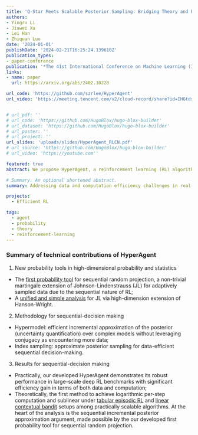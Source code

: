 ```yaml
---
title: 'Q-Star Meets Scalable Posterior Sampling: Bridging Theory and Practice via HyperAgent'
authors:
- Yingru Li
- Jiawei Xu
- Lei Han
- Zhiquan Luo
date: '2024-01-01'
publishDate: '2024-02-21T16:25:24.139610Z'
publication_types:
- paper-conference
publication: '*The 41st International Conference on Machine Learning (ICML)*'
links:
- name: paper
  url: https://arxiv.org/abs/2402.10228

url_code: 'https://github.com/szrlee/HyperAgent'
url_video: 'https://meeting.tencent.com/v2/cloud-record/share?id=IHGtdxajucDxd2ULGfRYB5m_cGzjkUE43Age4ynky0k&from=3&is-single=true&record_type=1'


# url_pdf: ''
# url_code: 'https://github.com/HugoBlox/hugo-blox-builder'
# url_dataset: 'https://github.com/HugoBlox/hugo-blox-builder'
# url_poster: ''
# url_project: ''
url_slides: 'uploads/slides/HyperAgent_RLCN.pdf'
# url_source: 'https://github.com/HugoBlox/hugo-blox-builder'
# url_video: 'https://youtube.com''

featured: true
abstract: We propose HyperAgent, a reinforcement learning (RL) algorithm based on the hypermodel framework for exploration in RL. HyperAgent allows for the efficient incremental approximation of posteriors associated with an optimal action-value function ($Q^\star$) without the need for conjugacy and follows the greedy policies w.r.t. these approximate posterior samples. We demonstrate that HyperAgent offers robust performance in large-scale deep RL benchmarks. It can solve Deep Sea hard exploration problems with episodes that optimally scale with problem size and exhibits significant efficiency gains in the Atari suite. Implementing HyperAgent requires minimal code addition to well-established deep RL frameworks like DQN. We theoretically prove that, under tabular assumptions, HyperAgent achieves logarithmic per-step computational complexity while attaining sublinear regret, matching the best known randomized tabular RL algorithm.

# Summary. An optional shortened abstract.
summary: Addressing data and computation efficiency challenges in real-world deployments of RL Agents. It achieves significant efficiency gains in deep RL benchmarks as well as theoretical milestones.

projects:
  - Efficient RL

tags:
  - agent
  - probability
  - theory
  - reinforcement-learning
---
```


### Summary of technical contributions of HyperAgent

1. New probability tools in high-dimensional probability and statistics
- The [first probability tool](/publication/li-2024-probability) for sequential random projection, a non-trivial martingale extension of Johnson-Lindenstrauss (JL) for adaptively sampled data due to the sequential nature of RL;
- A [unified and simple analysis](/publication/li-2024-simple) for JL via high-dimension extension of Hanson-Wright.

2. Methodology for sequential-decision making
- Hypermodel: efficient incremental approximation of the posterior (uncertainty quantification) over complex models without leveraging conjugacy as encountering more data;
- Index sampling: approximate posterior sampling for data-efficient sequential decision-making.

3. Results for sequential-decision making
- Practically, our developed HyperAgent demonstrates its robust performance in large-scale deep RL benchmarks with significant efficiency gain in terms of both data and computation;
- Theoretically, the first method to achieve logarithmic per-step computation and sublinear under [tabular episodic RL](/publication/li-2024-hyperagent/) and [linear contextual bandit](/publication/li-2024-scaling/) setups among practically scalable algorithms. At the heart of the analysis is the sequential incremental posterior approximation argument, made possible by the our developed first probability tool for sequential random projection.
